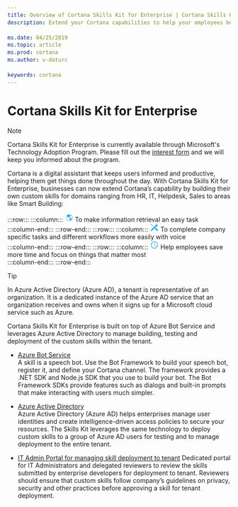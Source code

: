 ```yaml
---  
title: Overview of Cortana Skills Kit for Enterprise | Cortana Skills Kit for Enterprise
description: Extend your Cortana capabilities to help your employees be more productive. 

ms.date: 04/25/2019
ms.topic: article
ms.prod: cortana
ms.author: v-daturc

keywords: cortana
---  
```


# Cortana Skills Kit for Enterprise  

>[!NOTE]
> Cortana Skills Kit for Enterprise is currently available through Microsoft's Technology Adoption Program. Please fill out the [interest form](http://aka.ms/CortanaForEnterprise) and we will keep you informed about the program.

Cortana is a digital assistant that keeps users informed and productive, helping them get things done throughout the day. With Cortana Skills Kit for Enterprise, businesses can now extend Cortana’s capability by building their own custom skills for domains ranging from HR, IT, Helpdesk, Sales to areas like Smart Building:  

:::row:::
    :::column:::
        ![globe](../media/images/blue-globe-20x20.png)  To make information retrieval an easy task  
    :::column-end:::
:::row-end:::
:::row:::
    :::column:::
        ![screwdriver and wrench](../media/images/blue-screwdriver_and_wrench-20x20.png)  To complete company specific tasks and different workflows more easily with voice  
    :::column-end:::
:::row-end:::
:::row:::
    :::column:::
        ![clock](../media/images/blue-clock-20x20.png)  Help employees save more time and focus on things that matter most  
    :::column-end:::
:::row-end:::

>[!TIP]
>In Azure Active Directory (Azure AD), a tenant is representative of an organization. It is a dedicated instance of the Azure AD service that an organization receives and owns when it signs up for a Microsoft cloud service such as Azure.

Cortana Skills Kit for Enterprise is built on top of Azure Bot Service and leverages Azure Active Directory to manage building, testing and deployment of the custom skills within the tenant.  
* [Azure Bot Service](https://azure.microsoft.com/services/bot-service)  
    A skill is a speech bot. Use the Bot Framework to build your speech bot, register it, and define your Cortana channel. The framework provides a .NET SDK and Node.js SDK that you use to build your bot. The Bot Framework SDKs provide features such as dialogs and built-in prompts that make interacting with users much simpler.  

* [Azure Active Directory](https://azure.microsoft.com/services/active-directory)  
    Azure Active Directory (Azure AD) helps enterprises manage user identities and create intelligence-driven access policies to secure your resources. The Skills Kit leverages the same technology to deploy custom skills to a group of Azure AD users for testing and to manage deployment to the entire tenant.  

* [IT Admin Portal for managing skill deployment to tenant](https://it-admin-portal-prod.azurewebsites.net/)
    Dedicated portal for IT Administrators and delegated reviewers to review the skills submitted by enterprise developers for deployment to tenant. Reviewers should ensure that custom skills follow company’s guidelines on privacy, security and other practices before approving a skill for tenant deployment. 

<!-- 04/25/2019 commented out because there really is no next step for this version of enterprise --dt
## Next steps

Read the [Before you start](/before-you-start.md) page for an overview of the development process. -->